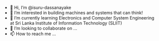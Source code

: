 - 👋 Hi, I’m @isuru-dassanayake
- 👀 I’m interested in building machines and systems that can think! 
- 🌱 I’m currently learning Electronics and Computer System Engineering at Sri Lanka Institute of Information Technology (SLIIT)
- 💞️ I’m looking to collaborate on ...
- 📫 How to reach me ...

<!---
isuru-dassanayake/isuru-dassanayake is a ✨ special ✨ repository because its `README.md` (this file) appears on your GitHub profile.
You can click the Preview link to take a look at your changes.
--->
